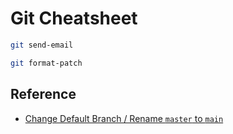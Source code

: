 # Git Cheatsheet

```sh
git send-email
```

```sh
git format-patch
```


## Reference

- [Change Default Branch / Rename `master` to `main`](https://gist.github.com/jonlabelle/81206faafb56714d7499efa54eb8f3ff)

